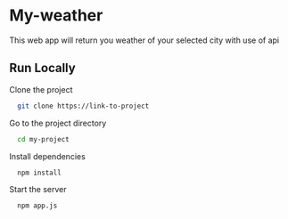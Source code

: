 # My-weather
This web app will return you weather of your selected city with use of api




## Run Locally

Clone the project

```bash
  git clone https://link-to-project
```

Go to the project directory

```bash
  cd my-project
```

Install dependencies

```bash
  npm install
```

Start the server

```bash
  npm app.js
  
```

